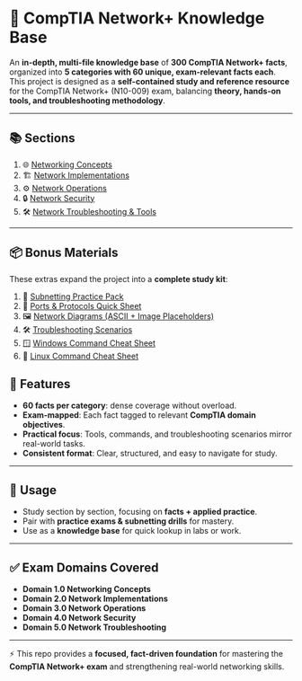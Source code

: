 # 📡 CompTIA Network+ Knowledge Base  

An **in-depth, multi-file knowledge base** of **300 CompTIA Network+ facts**, organized into **5 categories with 60 unique, exam-relevant facts each**. This project is designed as a **self-contained study and reference resource** for the CompTIA Network+ (N10-009) exam, balancing **theory, hands-on tools, and troubleshooting methodology**.  

---

## 📚 Sections  

1. 🌐 [Networking Concepts](Network+Knowledgebase/sections/01-networking-concepts.md)  
2. 🏗️ [Network Implementations](Network+Knowledgebase/sections/02-network-implementations.md)  
3. ⚙️ [Network Operations](Network+Knowledgebase/sections/03-network-operations.md)  
4. 🔒 [Network Security](Network+Knowledgebase/sections/04-network-security.md)  
5. 🛠️ [Network Troubleshooting & Tools](Network+Knowledgebase/sections/05-network-troubleshooting.md)  

---

## 📦 Bonus Materials  

These extras expand the project into a **complete study kit**:  

1. 🧮 [Subnetting Practice Pack](Network+Knowledgebase/BonusMaterials/bonus-subnetting-practice.md)  
2. 🔢 [Ports & Protocols Quick Sheet](Network+Knowledgebase/BonusMaterials/bonus-ports-protocols.md)  
3. 🖼️ [Network Diagrams (ASCII + Image Placeholders)](Network+Knowledgebase/BonusMaterials/bonus-network-diagrams.md)  
4. 🛠️ [Troubleshooting Scenarios](Network+Knowledgebase/BonusMaterials/bonus-troubleshooting-scenarios.md)  
5. 🪟 [Windows Command Cheat Sheet](Network+Knowledgebase/BonusMaterials/bonus-command-cheatsheet-windows.md)  
6. 🐧 [Linux Command Cheat Sheet](Network+Knowledgebase/BonusMaterials/bonus-command-cheatsheet-linux.md)  


## 🎯 Features  

- **60 facts per category**: dense coverage without overload.  
- **Exam-mapped**: Each fact tagged to relevant **CompTIA domain objectives**.  
- **Practical focus**: Tools, commands, and troubleshooting scenarios mirror real-world tasks.  
- **Consistent format**: Clear, structured, and easy to navigate for study.  

---

## 🚀 Usage  

- Study section by section, focusing on **facts + applied practice**.  
- Pair with **practice exams & subnetting drills** for mastery.  
- Use as a **knowledge base** for quick lookup in labs or work.

---

## ✅ Exam Domains Covered  

- **Domain 1.0 Networking Concepts**  
- **Domain 2.0 Network Implementations**  
- **Domain 3.0 Network Operations**  
- **Domain 4.0 Network Security**  
- **Domain 5.0 Network Troubleshooting**  

---

⚡ This repo provides a **focused, fact-driven foundation** for mastering the **CompTIA Network+ exam** and strengthening real-world networking skills.  
